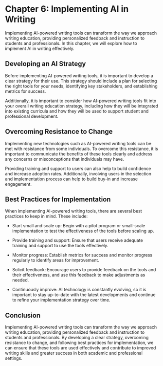 Chapter 6: Implementing AI in Writing
=====================================

Implementing AI-powered writing tools can transform the way we approach writing education, providing personalized feedback and instruction to students and professionals. In this chapter, we will explore how to implement AI in writing effectively.

Developing an AI Strategy
-------------------------

Before implementing AI-powered writing tools, it is important to develop a clear strategy for their use. This strategy should include a plan for selecting the right tools for your needs, identifying key stakeholders, and establishing metrics for success.

Additionally, it is important to consider how AI-powered writing tools fit into your overall writing education strategy, including how they will be integrated into existing curricula and how they will be used to support student and professional development.

Overcoming Resistance to Change
-------------------------------

Implementing new technologies such as AI-powered writing tools can be met with resistance from some individuals. To overcome this resistance, it is important to communicate the benefits of these tools clearly and address any concerns or misconceptions that individuals may have.

Providing training and support to users can also help to build confidence and increase adoption rates. Additionally, involving users in the selection and implementation process can help to build buy-in and increase engagement.

Best Practices for Implementation
---------------------------------

When implementing AI-powered writing tools, there are several best practices to keep in mind. These include:

* Start small and scale up: Begin with a pilot program or small-scale implementation to test the effectiveness of the tools before scaling up.

* Provide training and support: Ensure that users receive adequate training and support to use the tools effectively.

* Monitor progress: Establish metrics for success and monitor progress regularly to identify areas for improvement.

* Solicit feedback: Encourage users to provide feedback on the tools and their effectiveness, and use this feedback to make adjustments as needed.

* Continuously improve: AI technology is constantly evolving, so it is important to stay up-to-date with the latest developments and continue to refine your implementation strategy over time.

Conclusion
----------

Implementing AI-powered writing tools can transform the way we approach writing education, providing personalized feedback and instruction to students and professionals. By developing a clear strategy, overcoming resistance to change, and following best practices for implementation, we can ensure that these tools are used effectively and contribute to improved writing skills and greater success in both academic and professional settings.


